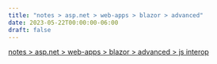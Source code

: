 ```yaml
---
title: "notes > asp.net > web-apps > blazor > advanced"
date: 2023-05-22T00:00:00-06:00
draft: false
---
```


[notes > asp.net > web-apps > blazor > advanced > js interop](js-interop.md)  
